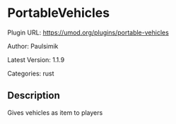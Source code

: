# PortableVehicles

Plugin URL: https://umod.org/plugins/portable-vehicles

Author: Paulsimik

Latest Version: 1.1.9

Categories: rust

## Description

Gives vehicles as item to players
